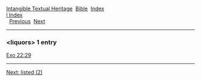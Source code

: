 [Intangible Textual Heritage](../../index)  [Bible](../index) 
[Index](index)   
[l Index](_l_)  
  [Previous](c06845)  [Next](c06847) 

------------------------------------------------------------------------

### &lt;liquors&gt; 1 entry

[Exo 22:29](../kjv/exo022.htm#029)  

------------------------------------------------------------------------

[Next: listed (2)](c06847)
